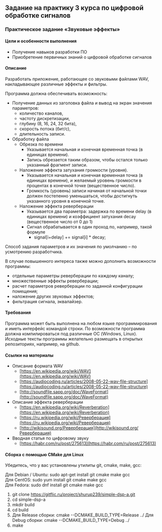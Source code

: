 ## Задание на практику 3 курса по цифровой обработке сигналов
### Практическое задание «Звуковые эффекты»
#### Цели и особенности выполнения

* Получение навыков разработки ПО
* Приобретение первичных знаний о цифровой обработке сигналов

#### Описание

Разработать приложение, работающее со звуковыми файлами WAV, накладывающее различные эффекты и фильтры.

Программа должна обеспечивать возможность:

* Получение данных из заголовка файла и вывод на экран значения параметров:
  * количество каналов,
  * частоту дискретизации,
  * глубину (8, 16, 24, 32 бита),
  * скорость потока (бит/с),
  * длительность записи.
* Обработку файла
  * Обрезка по времени
    * Указывается начальная и конечная временная точка (в единицах времени).
    * Запись обрезается таким образом, чтобы остался только указанный фрагмент записи.
  * Наложение эффекта затухания громкости (уровня).
    * Указывается начальная и конечная временная точка (в единицах времени), и желаемый уровень громкости в процентах в конечной точке (вещественное число).
    * Громкость (уровень) записи начиная от начальной точки должен постепенно уменьшаться, чтобы достигнуть указанного уровня в конечной точке.
  * Наложение эффекта реверберации
    * Указывается два параметра: задержка по времени delay (в единицах времени) и коэффициент затухания decay (вещественное число от 0 до 1)
    * Сигнал обрабатывается в один проход по, например, такой формуле
      * signal[i+delay] += signal[i] * decay;

Способ задания параметров и их значения по умолчанию – по усмотрению разработчика.

В случае повышенного интереса также можно дополнить возможности программы:

* отдельные параметры реверберации по каждому каналу;
* множественные эффекты реверберации;
* расчет параметров реверберации по заданной конфигурации помещения;
* наложение других звуковых эффектов;
* фильтрация сигнала, эквалайзер.

#### Требования

Программа может быть выполнена на любом языке программирования и иметь интерфейс командой строки. По возможности программа должна компилироваться под различные ОС (Windows, Linux). Исходные тексты программы желательно размещать в открытых репозиториях, например, на github.

#### Ссылки на материалы

* Описание формата WAV
  * [https://en.wikipedia.org/wiki/WAV](https://en.wikipedia.org/wiki/WAV)
  * [https://audiocoding.ru/articles/2008-05-22-wav-file-structure](https://audiocoding.ru/articles/2008-05-22-wav-file-structure)
  * [http://soundfile.sapp.org/doc/WaveFormat](http://soundfile.sapp.org/doc/WaveFormat)
* Описание эффекта реверберации
  * [https://en.wikipedia.org/wiki/Reverberation](https://en.wikipedia.org/wiki/Reverberation)
  * [https://ru.wikipedia.org/wiki/Реверберация](https://ru.wikipedia.org/wiki/Реверберация)
  * [http://wikisound.org/Реверберация](http://wikisound.org/Реверберация)
* Вводная статья по цифровому звуку
  * [https://habr.com/ru/post/275613](https://habr.com/ru/post/275613)

#### Сборка с помощью CMake для Linux

Убедитесь, что у вас установлены утилиты git, cmake, make, gcc:

Для Debian / Ubuntu: sudo apt-get install git cmake make gcc  
Для CentOS: sudo yum install git cmake make gcc  
Для Fedora: sudo dnf install git cmake make gcc

1. git clone https://gitflic.ru/project/shurup239/simple-dsp-a.git
2. cd simple-dsp-a
3. mkdir build
4. cd build
5. Для Release сборки: cmake --DCMAKE_BUILD_TYPE=Release ../  Для Debug сборки: cmake --DCMAKE_BUILD_TYPE=Debug ../
6. make
